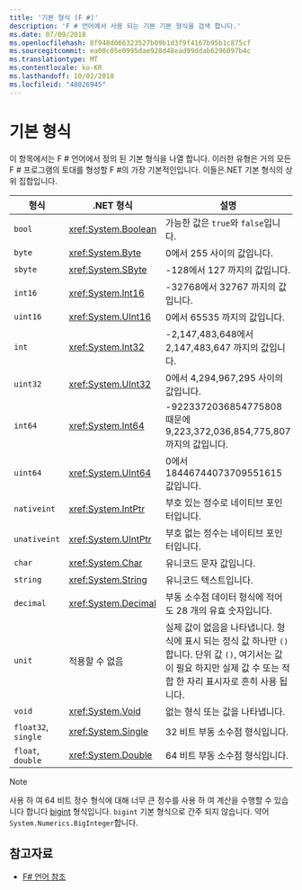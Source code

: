 ```yaml
---
title: '기본 형식 (F #)'
description: 'F # 언어에서 사용 되는 기본 기본 형식을 검색 합니다.'
ms.date: 07/09/2018
ms.openlocfilehash: 8f948d066323527b09b1d3f9f4167b95b1c875cf
ms.sourcegitcommit: ea00c05e0995dae928d48ead99ddab6296097b4c
ms.translationtype: MT
ms.contentlocale: ko-KR
ms.lasthandoff: 10/02/2018
ms.locfileid: "48026945"
---
```

# <a name="basic-types"></a>기본 형식

이 항목에서는 F # 언어에서 정의 된 기본 형식을 나열 합니다. 이러한 유형은 거의 모든 F # 프로그램의 토대를 형성할 F #의 가장 기본적인입니다. 이들은.NET 기본 형식의 상위 집합입니다.

|형식|.NET 형식|설명|
|----|---------|-----------|
|`bool`|<xref:System.Boolean>|가능한 값은 `true`와 `false`입니다.|
|`byte`|<xref:System.Byte>|0에서 255 사이의 값입니다.|
|`sbyte`|<xref:System.SByte>|-128에서 127 까지의 값입니다.|
|`int16`|<xref:System.Int16>|-32768에서 32767 까지의 값입니다.|
|`uint16`|<xref:System.UInt16>|0에서 65535 까지의 값입니다.|
|`int`|<xref:System.Int32>|-2,147,483,648에서 2,147,483,647 까지의 값입니다.|
|`uint32`|<xref:System.UInt32>|0에서 4,294,967,295 사이의 값입니다.|
|`int64`|<xref:System.Int64>|-9223372036854775808 때문에 9,223,372,036,854,775,807 까지의 값입니다.|
|`uint64`|<xref:System.UInt64>|0에서 18446744073709551615 값입니다.|
|`nativeint`|<xref:System.IntPtr>|부호 있는 정수로 네이티브 포인터입니다.|
|`unativeint`|<xref:System.UIntPtr>|부호 없는 정수는 네이티브 포인터입니다.|
|`char`|<xref:System.Char>|유니코드 문자 값입니다.|
|`string`|<xref:System.String>|유니코드 텍스트입니다.|
|`decimal`|<xref:System.Decimal>|부동 소수점 데이터 형식에 적어도 28 개의 유효 숫자입니다.|
|`unit`|적용할 수 없음|실제 값이 없음을 나타냅니다. 형식에 표시 되는 정식 값 하나만 `()`합니다. 단위 값 `()`, 여기서는 값이 필요 하지만 실제 값 수 또는 적합 한 자리 표시자로 흔히 사용 됩니다.|
|`void`|<xref:System.Void>|없는 형식 또는 값을 나타냅니다.|
|`float32`, `single`|<xref:System.Single>|32 비트 부동 소수점 형식입니다.|
|`float`, `double`|<xref:System.Double>|64 비트 부동 소수점 형식입니다.|

>[!NOTE]
사용 하 여 64 비트 정수 형식에 대해 너무 큰 정수를 사용 하 여 계산을 수행할 수 있습니다 합니다 [bigint](https://msdn.microsoft.com/library/dc8be18d-4042-46c4-b136-2f21a84f6efa) 형식입니다. `bigint` 기본 형식으로 간주 되지 않습니다. 약어 `System.Numerics.BigInteger`합니다.

## <a name="see-also"></a>참고자료

- [F# 언어 참조](index.md)
